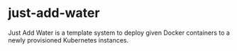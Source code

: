 # just-add-water
Just Add Water is a template system to deploy given Docker containers to a newly provisioned Kubernetes instances.

